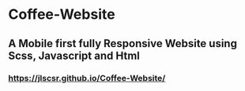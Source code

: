 # Coffee-Website

## A Mobile first fully Responsive Website using Scss, Javascript and Html

### https://jlscsr.github.io/Coffee-Website/

